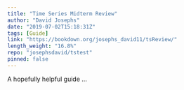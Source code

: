 ```yaml
---
title: "Time Series Midterm Review"
author: "David Josephs"
date: "2019-07-02T15:18:31Z"
tags: [Guide]
link: "https://bookdown.org/josephs_david11/tsReview/"
length_weight: "16.8%"
repo: "josephsdavid/tstest"
pinned: false
---
```


A hopefully helpful guide ...
